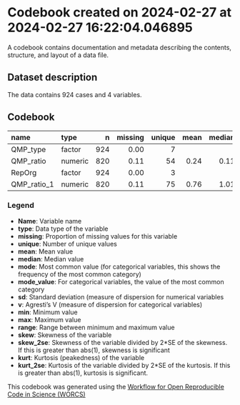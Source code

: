 Codebook created on 2024-02-27 at 2024-02-27 16:22:04.046895
================

A codebook contains documentation and metadata describing the contents,
structure, and layout of a data file.

## Dataset description

The data contains 924 cases and 4 variables.

## Codebook

| name        | type    |   n | missing | unique | mean | median |   mode | mode_value |   sd |    v |  min |  max | range | skew | skew_2se |  kurt | kurt_2se |
|:------------|:--------|----:|--------:|-------:|-----:|-------:|-------:|:-----------|-----:|-----:|-----:|-----:|------:|-----:|---------:|------:|---------:|
| QMP_type    | factor  | 924 |    0.00 |      7 |      |        | 154.00 | Definition |      | 0.83 |      |      |       |      |          |       |          |
| QMP_ratio   | numeric | 820 |    0.11 |     54 | 0.24 |   0.11 |   0.11 |            | 0.30 |      | 0.01 | 0.99 |  0.99 | 1.16 |     6.77 |  0.36 |     1.06 |
| RepOrg      | factor  | 924 |    0.00 |      3 |      |        | 462.00 | Original   |      | 0.50 |      |      |       |      |          |       |          |
| QMP_ratio_1 | numeric | 820 |    0.11 |     75 | 0.76 |   1.01 |   1.01 |            | 0.55 |      | 0.01 | 1.99 |  1.99 | 0.16 |     0.96 | -0.75 |    -2.20 |

### Legend

- **Name**: Variable name
- **type**: Data type of the variable
- **missing**: Proportion of missing values for this variable
- **unique**: Number of unique values
- **mean**: Mean value
- **median**: Median value
- **mode**: Most common value (for categorical variables, this shows the
  frequency of the most common category)
- **mode_value**: For categorical variables, the value of the most
  common category
- **sd**: Standard deviation (measure of dispersion for numerical
  variables
- **v**: Agresti’s V (measure of dispersion for categorical variables)
- **min**: Minimum value
- **max**: Maximum value
- **range**: Range between minimum and maximum value
- **skew**: Skewness of the variable
- **skew_2se**: Skewness of the variable divided by 2\*SE of the
  skewness. If this is greater than abs(1), skewness is significant
- **kurt**: Kurtosis (peakedness) of the variable
- **kurt_2se**: Kurtosis of the variable divided by 2\*SE of the
  kurtosis. If this is greater than abs(1), kurtosis is significant.

This codebook was generated using the [Workflow for Open Reproducible
Code in Science (WORCS)](https://osf.io/zcvbs/)
